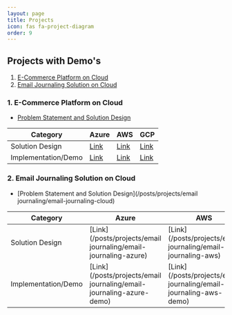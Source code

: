 ```yaml
---
layout: page
title: Projects
icon: fas fa-project-diagram
order: 9
---
```


## Projects with Demo's
1. [E-Commerce Platform on Cloud](#1--e-commerce-platform-on-cloud)
2. [Email Journaling Solution on Cloud](#2--email-journaling-solution-on-cloud)


###  1.  E-Commerce Platform on Cloud
- [Problem Statement and Solution Design](/posts/projects/e-commerce/e-commerce-platform-cloud)

| Category | Azure | AWS | GCP | 
| -------- | ----- | --- | --- | 
| Solution Design | [Link](/posts/projects/e-commerce/e-commerce-platform-azure) | [Link](/posts/projects/e-commerce/e-commerce-platform-aws) | [Link](/posts/projects/e-commerce/e-commerce-platform-gcp) | 
| Implementation/Demo | [Link](/posts/projects/e-commerce/e-commerce-platform-azure-demo) | [Link](/posts/projects/e-commerce/e-commerce-platform-aws-demo) | [Link](/posts/projects/e-commerce/e-commerce-platform-gcp-demo) | 


### 2.  Email Journaling Solution on Cloud
- [Problem Statement and Solution Design](/posts/projects/email journaling/email-journaling-cloud)

| Category | Azure | AWS | GCP | 
| -------- | ----- | --- | --- | 
| Solution Design | [Link](/posts/projects/email journaling/email-journaling-azure) | [Link](/posts/projects/email journaling/email-journaling-aws) | [Link](/posts/projects/email journaling/email-journaling-gcp) | 
| Implementation/Demo | [Link](/posts/projects/email journaling/email-journaling-azure-demo)| [Link](/posts/projects/email journaling/email-journaling-aws-demo) | [Link](/posts/projects/email journaling/email-journaling-gcp-demo) | 